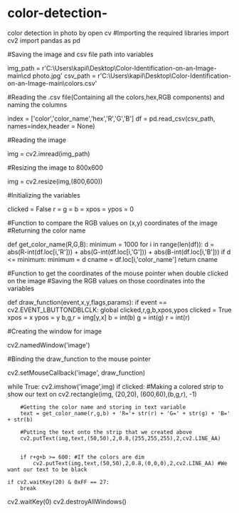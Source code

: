 # color-detection-
color detection in photo by open cv
#Importing the required libraries
import cv2
import pandas as pd

#Saving the image and csv file path into variables

img_path = r'C:\Users\kapil\Desktop\Color-Identification-on-an-Image-main\cd photo.jpg'
csv_path = r'C:\Users\kapil\Desktop\Color-Identification-on-an-Image-main\colors.csv'

#Reading the .csv file(Containing all the colors,hex,RGB components) and naming the columns

index = ['color','color_name','hex','R','G','B']
df = pd.read_csv(csv_path, names=index,header = None)

#Reading the image

img = cv2.imread(img_path)

#Resizing the image to 800x600

img = cv2.resize(img,(800,600))

#Initializing the variables

clicked = False
r = g = b = xpos = ypos = 0


#Function to compare the RGB values on (x,y) coordinates of the image
#Returning the color name

def get_color_name(R,G,B):
    minimum = 1000
    for i in range(len(df)):
        d = abs(R-int(df.loc[i,'R'])) + abs(G-int(df.loc[i,'G'])) + abs(B-int(df.loc[i,'B']))
        if d <= minimum:
            minimum = d
            cname = df.loc[i,'color_name']
    return cname

#Function to get the coordinates of the mouse pointer when double clicked on the image
#Saving the RGB values on those coordinates into the variables

def draw_function(event,x,y,flags,params):
    if event == cv2.EVENT_LBUTTONDBLCLK:
        global clicked,r,g,b,xpos,ypos
        clicked = True
        xpos = x
        ypos = y
        b,g,r = img[y,x]
        b = int(b)
        g = int(g)
        r = int(r)

#Creating the window for image

cv2.namedWindow('image')

#Binding the draw_function to the mouse pointer

cv2.setMouseCallback('image', draw_function)

while True:
    cv2.imshow('image',img)
    if clicked:
        #Making a colored strip to show our text on
        cv2.rectangle(img, (20,20), (600,60),(b,g,r), -1)

        #Getting the color name and storing in text variable
        text = get_color_name(r,g,b) + 'R='+ str(r) + 'G=' + str(g) + 'B=' + str(b)

        #Putting the text onto the strip that we created above
        cv2.putText(img,text,(50,50),2,0.8,(255,255,255),2,cv2.LINE_AA)


        if r+g+b >= 600: #If the colors are dim
            cv2.putText(img,text,(50,50),2,0.8,(0,0,0),2,cv2.LINE_AA) #We want our text to be black

    if cv2.waitKey(20) & 0xFF == 27:
        break
cv2.waitKey(0)
cv2.destroyAllWindows()
